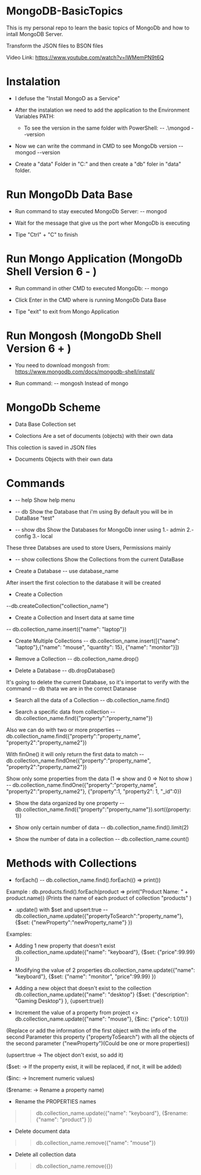 # MongoDB-BasicTopics
This is my personal repo to learn the basic topics of MongoDb and how to intall MongoDB Server.

Transform the JSON files to BSON files

Video Link: https://www.youtube.com/watch?v=lWMemPN9t6Q

# Instalation

* I defuse the "Install MongoD as a Service"

* After the instalation we need to add the application to the Environment Variables PATH:
    - To see the version in the same folder with PowerShell: 
        -- .\mongod --version

* Now we can write the command in CMD to see MongoDb version
-- mongod --version

* Create a "data" Folder in "C:" and then create a "db" foler in "data" folder.

# Run MongoDb Data Base

* Run command to stay executed MongoDb Server:
-- mongod 

* Wait for the message that give us the port wher MongoDb is executing

* Tipe "Ctrl" + "C" to finish


# Run Mongo Application (MongoDb Shell Version 6 - )

* Run command in other CMD to executed MongoDb:
-- mongo

* Click Enter in the CMD where is running MongoDb Data Base

* Tipe "exit" to exit from Mongo Application

# Run Mongosh (MongoDb Shell Version 6 + )

* You need to download mongosh from:
https://www.mongodb.com/docs/mongodb-shell/install/

* Run command:
-- mongosh
Instead of mongo


# MongoDb Scheme

* Data Base
Collection set

* Colections
Are a set of documents (objects) with their own data

This colection is saved in JSON files

* Documents
Objects with their own data


# Commands

* -- help
Show help menu

* -- db
Show the Database that i'm using
By default you will be in DataBase "test"

* -- show dbs
Show the Databases for MongoDb inner using
1.- admin
2.- config
3.- local

These three Databses are used to store Users, Permissions mainly

* -- show collections
Show the Collections from the current DataBase

* Create a Database
-- use database_name

After insert the first colection to the database it will be created

* Create a Collection

--db.createCollection("collection_name")

* Create a Collection and Insert data at same time

-- db.collection_name.insert({"name": "laptop"})

* Create Multiple Collections
-- db.collection_name.insert([{"name": "laptop"},{"name": "mouse", "quantity": 15}, {"name": "monitor"}])

* Remove a Collection
-- db.collection_name.drop()

* Delete a Database
-- db.dropDatabase()

It's going to delete the current Database, so it's importat to verify with the command -- db thata we are in the correct Datanase

* Search all the data of a Collection
-- db.collection_name.find()

* Search a specific data from collection 
-- db.collection_name.find({"property":"property_name"})

Also we can do with two or more properties
-- db.collection_name.find({"property":"property_name", "property2":"property_name2"})

With finOne() it will only return the first data to match
-- db.collection_name.findOne({"property":"property_name", "property2":"property_name2"})

Show only some properties from the data (1 => show and 0 => Not to show )
-- db.collection_name.findOne({"property":"property_name", "property2":"property_name2"}, {"property":1, "property2": 1, "_id":0})

* Show the data organized by one property
-- db.collection_name.find({"property":"property_name"}).sort({property: 1})

* Show only certain number of data
-- db.collection_name.find().limit(2)

* Show the number of data in a collection
-- db.collection_name.count()


# Methods with Collections

* forEach()
-- db.collection_name.find().forEach(() => print())

Example :
    db.products.find().forEach(product => print("Product Name: " + product.name))
(Prints the name of each product of collection "products" )


* .update() with $set and upsert:true
-- db.collection_name.update({"propertyToSearch":"property_name"}, {$set: {"newProperty":"newProperty_name"} })

Examples:
- Adding 1 new property that doesn't exist
    db.collection_name.update({"name": "keyboard"}, {$set: {"price":99.99} })

- Modifying the value of 2 properties
    db.collection_name.update({"name": "keyboard"}, {$set: {"name": "monitor", "price":99.99} })

- Adding a new object that doesn't exist to the collection
    db.collection_name.update({"name": "desktop"} {$set: {"description": "Gaming Desktop"} }, {upsert:true})

- Increment the value of a property from project
<>    db.collection_name.update({"name": "mouse"}, {$inc: {"price": 1.01}})

(Replace or add the information of the first object with the info of the second Parameter this property ("propertyToSearch") with all the objects of the second parameter ("newProperty")(Could be one or more properties))

(upsert:true -> The object don't exist, so add it)

($set: -> If the property exist, it will be replaced, if not, it will be added)

($inc: -> Increment numeric values)

($rename: -> Rename a property name)

- Rename the PROPERTIES names
>> db.collection_name.update({"name": "keyboard"}, {$rename: {"name": "product"} })

* Delete document data
>> db.collection_name.remove({"name": "mouse"})

- Delete all collection data
>> db.collection_name.remove({})
